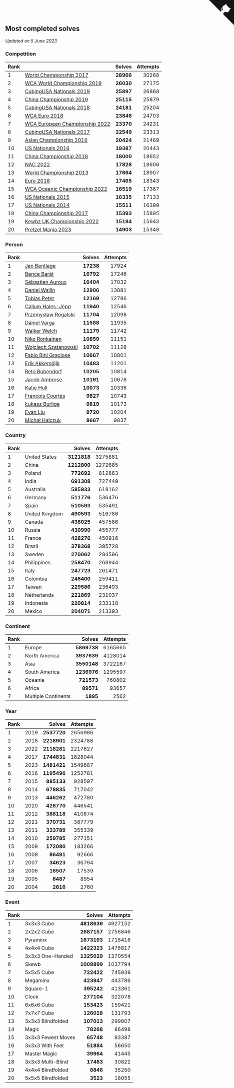 ## Most completed solves

*Updated on  5 June 2023*


### Competition

| Rank |  | Solves | Attempts |
| :--- | :--- | ---: | ---: |
| 1 | [World Championship 2017](https://www.worldcubeassociation.org/competitions/WC2017) | **28966** | 30268 |
| 2 | [WCA World Championship 2019](https://www.worldcubeassociation.org/competitions/WC2019) | **26030** | 27175 |
| 3 | [CubingUSA Nationals 2019](https://www.worldcubeassociation.org/competitions/CubingUSANationals2019) | **25897** | 26868 |
| 4 | [China Championship 2019](https://www.worldcubeassociation.org/competitions/ChinaChampionship2019) | **25115** | 25879 |
| 5 | [CubingUSA Nationals 2018](https://www.worldcubeassociation.org/competitions/CubingUSANationals2018) | **24181** | 25204 |
| 6 | [WCA Euro 2018](https://www.worldcubeassociation.org/competitions/Euro2018) | **23846** | 24703 |
| 7 | [WCA European Championship 2022](https://www.worldcubeassociation.org/competitions/Euro2022) | **23370** | 24231 |
| 8 | [CubingUSA Nationals 2017](https://www.worldcubeassociation.org/competitions/CubingUSANationals2017) | **22549** | 23313 |
| 9 | [Asian Championship 2016](https://www.worldcubeassociation.org/competitions/AsianChampionship2016) | **20424** | 21469 |
| 10 | [US Nationals 2016](https://www.worldcubeassociation.org/competitions/USNationals2016) | **19387** | 20443 |
| 11 | [China Championship 2018](https://www.worldcubeassociation.org/competitions/ChinaChampionship2018) | **18000** | 18652 |
| 12 | [NAC 2022](https://www.worldcubeassociation.org/competitions/NAC2022) | **17828** | 18606 |
| 13 | [World Championship 2013](https://www.worldcubeassociation.org/competitions/WC2013) | **17664** | 18907 |
| 14 | [Euro 2016](https://www.worldcubeassociation.org/competitions/Euro2016) | **17465** | 18343 |
| 15 | [WCA Oceanic Championship 2022](https://www.worldcubeassociation.org/competitions/OC2022) | **16519** | 17367 |
| 16 | [US Nationals 2015](https://www.worldcubeassociation.org/competitions/USNationals2015) | **16335** | 17133 |
| 17 | [US Nationals 2014](https://www.worldcubeassociation.org/competitions/USNationals2014) | **15511** | 16399 |
| 18 | [China Championship 2017](https://www.worldcubeassociation.org/competitions/ChinaChampionship2017) | **15393** | 15895 |
| 19 | [Kewbz UK Championship 2022](https://www.worldcubeassociation.org/competitions/KewbzUKChampionship2022) | **15184** | 15643 |
| 20 | [Pretzel Mania 2023](https://www.worldcubeassociation.org/competitions/PretzelMania2023) | **14903** | 15348 |

### Person

| Rank |  | Solves | Attempts |
| :--- | :--- | ---: | ---: |
| 1 | [Jan Bentlage](https://www.worldcubeassociation.org/persons/2010BENT01) | **17238** | 17924 |
| 2 | [Bence Barát](https://www.worldcubeassociation.org/persons/2008BARA01) | **16792** | 17246 |
| 3 | [Sébastien Auroux](https://www.worldcubeassociation.org/persons/2008AURO01) | **16404** | 17032 |
| 4 | [Daniel Wallin](https://www.worldcubeassociation.org/persons/2013WALL03) | **12906** | 13881 |
| 5 | [Tobias Peter](https://www.worldcubeassociation.org/persons/2014PETE03) | **12169** | 12786 |
| 6 | [Callum Hales-Jepp](https://www.worldcubeassociation.org/persons/2012HALE01) | **11940** | 12546 |
| 7 | [Przemysław Rogalski](https://www.worldcubeassociation.org/persons/2013ROGA02) | **11704** | 12098 |
| 8 | [Dániel Varga](https://www.worldcubeassociation.org/persons/2008VARG01) | **11588** | 11935 |
| 9 | [Walker Welch](https://www.worldcubeassociation.org/persons/2011WELC01) | **11179** | 11742 |
| 10 | [Niko Ronkainen](https://www.worldcubeassociation.org/persons/2010RONK01) | **10859** | 11151 |
| 11 | [Wojciech Szatanowski](https://www.worldcubeassociation.org/persons/2011SZAT01) | **10702** | 11128 |
| 12 | [Fabio Bini Graciose](https://www.worldcubeassociation.org/persons/2010GRAC02) | **10667** | 10801 |
| 13 | [Erik Akkersdijk](https://www.worldcubeassociation.org/persons/2005AKKE01) | **10483** | 11201 |
| 14 | [Reto Bubendorf](https://www.worldcubeassociation.org/persons/2012BUBE01) | **10205** | 10814 |
| 15 | [Jacob Ambrose](https://www.worldcubeassociation.org/persons/2010AMBR01) | **10161** | 10678 |
| 16 | [Katie Hull](https://www.worldcubeassociation.org/persons/2010HULL01) | **10073** | 10336 |
| 17 | [François Courtès](https://www.worldcubeassociation.org/persons/2008COUR01) | **9827** | 10743 |
| 18 | [Łukasz Burliga](https://www.worldcubeassociation.org/persons/2013BURL01) | **9819** | 10173 |
| 19 | [Evan Liu](https://www.worldcubeassociation.org/persons/2009LIUE01) | **9720** | 10204 |
| 20 | [Michał Halczuk](https://www.worldcubeassociation.org/persons/2006HALC01) | **9667** | 9837 |

### Country

| Rank |  | Solves | Attempts |
| :--- | :--- | ---: | ---: |
| 1 | United States | **3121818** | 3275881 |
| 2 | China | **1212800** | 1272685 |
| 3 | Poland | **772692** | 812863 |
| 4 | India | **691308** | 727449 |
| 5 | Australia | **585933** | 618162 |
| 6 | Germany | **511776** | 536476 |
| 7 | Spain | **510593** | 535491 |
| 8 | United Kingdom | **490593** | 516786 |
| 9 | Canada | **438025** | 457586 |
| 10 | Russia | **430990** | 455777 |
| 11 | France | **428276** | 450916 |
| 12 | Brazil | **378368** | 395728 |
| 13 | Sweden | **270062** | 284596 |
| 14 | Philippines | **258470** | 268944 |
| 15 | Italy | **247723** | 261471 |
| 16 | Colombia | **246400** | 259411 |
| 17 | Taiwan | **229586** | 236493 |
| 18 | Netherlands | **221869** | 231037 |
| 19 | Indonesia | **220814** | 233118 |
| 20 | Mexico | **204071** | 213393 |

### Continent

| Rank |  | Solves | Attempts |
| :--- | :--- | ---: | ---: |
| 1 | Europe | **5869738** | 6165665 |
| 2 | North America | **3937639** | 4128014 |
| 3 | Asia | **3550148** | 3722167 |
| 4 | South America | **1236976** | 1295597 |
| 5 | Oceania | **721573** | 760802 |
| 6 | Africa | **89571** | 93657 |
| 7 | Multiple Continents | **1895** | 2562 |

### Year

| Rank |  | Solves | Attempts |
| :--- | :--- | ---: | ---: |
| 1 | 2019 | **2537720** | 2656986 |
| 2 | 2018 | **2218901** | 2324788 |
| 3 | 2022 | **2118281** | 2217627 |
| 4 | 2017 | **1744831** | 1828044 |
| 5 | 2023 | **1481421** | 1549687 |
| 6 | 2016 | **1195496** | 1252781 |
| 7 | 2015 | **885133** | 928597 |
| 8 | 2014 | **678835** | 717042 |
| 9 | 2013 | **446262** | 472780 |
| 10 | 2020 | **426770** | 446541 |
| 11 | 2012 | **388118** | 410674 |
| 12 | 2021 | **370731** | 387779 |
| 13 | 2011 | **333789** | 355339 |
| 14 | 2010 | **259785** | 277151 |
| 15 | 2009 | **172080** | 183266 |
| 16 | 2008 | **86491** | 92666 |
| 17 | 2007 | **34623** | 36794 |
| 18 | 2006 | **16507** | 17539 |
| 19 | 2005 | **8487** | 8954 |
| 20 | 2004 | **2616** | 2760 |

### Event

| Rank |  | Solves | Attempts |
| :--- | :--- | ---: | ---: |
| 1 | 3x3x3 Cube | **4818639** | 4927152 |
| 2 | 2x2x2 Cube | **2687157** | 2756846 |
| 3 | Pyraminx | **1673193** | 1718418 |
| 4 | 4x4x4 Cube | **1422323** | 1478817 |
| 5 | 3x3x3 One-Handed | **1325029** | 1370554 |
| 6 | Skewb | **1009899** | 1037794 |
| 7 | 5x5x5 Cube | **722422** | 745939 |
| 8 | Megaminx | **423947** | 443786 |
| 9 | Square-1 | **395242** | 413361 |
| 10 | Clock | **277104** | 322078 |
| 11 | 6x6x6 Cube | **153423** | 159421 |
| 12 | 7x7x7 Cube | **126028** | 131793 |
| 13 | 3x3x3 Blindfolded | **107013** | 299807 |
| 14 | Magic | **78268** | 86498 |
| 15 | 3x3x3 Fewest Moves | **65748** | 93387 |
| 16 | 3x3x3 With Feet | **51884** | 56650 |
| 17 | Master Magic | **39964** | 41445 |
| 18 | 3x3x3 Multi-Blind | **17483** | 30822 |
| 19 | 4x4x4 Blindfolded | **8846** | 35250 |
| 20 | 5x5x5 Blindfolded | **3523** | 18055 |


<a href="https://github.com/JustinTimeCuber/wca_statistics" class="github-corner" aria-label="View source on Github"><svg width="80" height="80" viewBox="0 0 250 250" style="fill:#151513; color:#fff; position: absolute; top: 0; border: 0; right: 0;" aria-hidden="true"><path d="M0,0 L115,115 L130,115 L142,142 L250,250 L250,0 Z"></path><path d="M128.3,109.0 C113.8,99.7 119.0,89.6 119.0,89.6 C122.0,82.7 120.5,78.6 120.5,78.6 C119.2,72.0 123.4,76.3 123.4,76.3 C127.3,80.9 125.5,87.3 125.5,87.3 C122.9,97.6 130.6,101.9 134.4,103.2" fill="currentColor" style="transform-origin: 130px 106px;" class="octo-arm"></path><path d="M115.0,115.0 C114.9,115.1 118.7,116.5 119.8,115.4 L133.7,101.6 C136.9,99.2 139.9,98.4 142.2,98.6 C133.8,88.0 127.5,74.4 143.8,58.0 C148.5,53.4 154.0,51.2 159.7,51.0 C160.3,49.4 163.2,43.6 171.4,40.1 C171.4,40.1 176.1,42.5 178.8,56.2 C183.1,58.6 187.2,61.8 190.9,65.4 C194.5,69.0 197.7,73.2 200.1,77.6 C213.8,80.2 216.3,84.9 216.3,84.9 C212.7,93.1 206.9,96.0 205.4,96.6 C205.1,102.4 203.0,107.8 198.3,112.5 C181.9,128.9 168.3,122.5 157.7,114.1 C157.9,116.9 156.7,120.9 152.7,124.9 L141.0,136.5 C139.8,137.7 141.6,141.9 141.8,141.8 Z" fill="currentColor" class="octo-body"></path></svg></a><style>.github-corner:hover .octo-arm{animation:octocat-wave 560ms ease-in-out}@keyframes octocat-wave{0%,100%{transform:rotate(0)}20%,60%{transform:rotate(-25deg)}40%,80%{transform:rotate(10deg)}}@media (max-width:500px){.github-corner:hover .octo-arm{animation:none}.github-corner .octo-arm{animation:octocat-wave 560ms ease-in-out}}</style>
